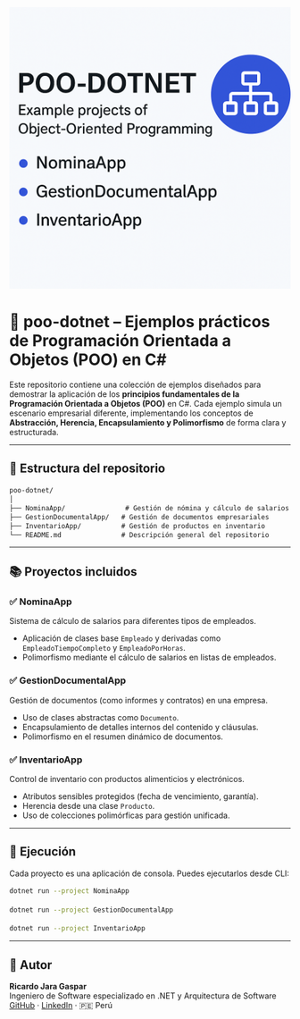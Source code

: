 ![POO en C# - Banner](./assets/banner.png)

# 🧠 poo-dotnet – Ejemplos prácticos de Programación Orientada a Objetos (POO) en C#

Este repositorio contiene una colección de ejemplos diseñados para demostrar la aplicación de los **principios fundamentales de la Programación Orientada a Objetos (POO)** en C#. Cada ejemplo simula un escenario empresarial diferente, implementando los conceptos de **Abstracción, Herencia, Encapsulamiento y Polimorfismo** de forma clara y estructurada.

---

## 🔧 Estructura del repositorio

```
poo-dotnet/
│
├── NominaApp/               # Gestión de nómina y cálculo de salarios
├── GestionDocumentalApp/   # Gestión de documentos empresariales
├── InventarioApp/          # Gestión de productos en inventario
└── README.md               # Descripción general del repositorio
```

---

## 📚 Proyectos incluidos

### ✅ NominaApp
Sistema de cálculo de salarios para diferentes tipos de empleados.
- Aplicación de clases base `Empleado` y derivadas como `EmpleadoTiempoCompleto` y `EmpleadoPorHoras`.
- Polimorfismo mediante el cálculo de salarios en listas de empleados.

### ✅ GestionDocumentalApp
Gestión de documentos (como informes y contratos) en una empresa.
- Uso de clases abstractas como `Documento`.
- Encapsulamiento de detalles internos del contenido y cláusulas.
- Polimorfismo en el resumen dinámico de documentos.

### ✅ InventarioApp
Control de inventario con productos alimenticios y electrónicos.
- Atributos sensibles protegidos (fecha de vencimiento, garantía).
- Herencia desde una clase `Producto`.
- Uso de colecciones polimórficas para gestión unificada.

---

## 🧪 Ejecución
Cada proyecto es una aplicación de consola. Puedes ejecutarlos desde CLI:

```bash
dotnet run --project NominaApp

dotnet run --project GestionDocumentalApp

dotnet run --project InventarioApp
```

---


## 👤 Autor

**Ricardo Jara Gaspar**  
Ingeniero de Software especializado en .NET y Arquitectura de Software  
[GitHub](https://github.com/RJARAG-92) · [LinkedIn](https://www.linkedin.com/in/ricardo-jara-gaspar-b7a515265/) · 🇵🇪 Perú

